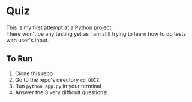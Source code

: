 # Quiz

This is my first attempt at a Python project.  
There won't be any testing yet as I am still trying to learn how to do tests with user's input.

## To Run

1. Clone this repo
2. Go to the repo's directory `cd QUIZ`
3. Run `python app.py` in your terminal
4. Answer the 3 very difficult questions!
